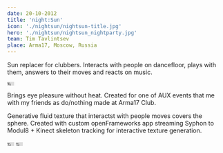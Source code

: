 ```yaml
---
date: 20-10-2012
title: 'night:Sun'
icon: './nightsun/nightsun-title.jpg'
hero: './nightsun/nightsun_nightparty.jpg'
team: Tim Tavlintsev
place: Arma17, Moscow, Russia
---
```


Sun replacer for clubbers. Interacts with people on dancefloor, plays with them, answers to their moves and reacts on music.

<iframe width="16" height="9" src="https://www.youtube.com/embed/GGX7NM0_pZY" frameborder="0" allow="autoplay; encrypted-media" allowfullscreen></iframe>

Brings eye pleasure without heat.
Created for one of AUX events that me with my friends as do/nothing made at Arma17 Club.

Generative fluid texture that interactst with people moves covers the sphere. Created with custom openFrameworks app streaming Syphon to Modul8 + Kinect skeleton tracking for interactive texture generation.

<iframe width="16" height="9" src="https://www.youtube.com/embed/TDfhl4dkdXw" frameborder="0" allow="autoplay; encrypted-media" allowfullscreen></iframe>
<iframe width="16" height="9" src="https://www.youtube.com/embed/aLkyv9V_mbA" frameborder="0" allow="autoplay; encrypted-media" allowfullscreen></iframe>
